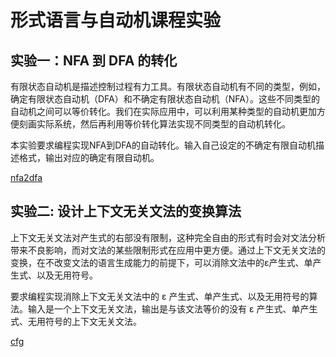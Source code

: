 # 形式语言与自动机课程实验

## 实验一：NFA 到 DFA 的转化

有限状态自动机是描述控制过程有力工具。有限状态自动机有不同的类型，例如，确定有限状态自动机（DFA）和不确定有限状态自动机（NFA）。这些不同类型的自动机之间可以等价转化。我们在实际应用中，可以利用某种类型的自动机更加方便刻画实际系统，然后再利用等价转化算法实现不同类型的自动机转化。 

本实验要求编程实现NFA到DFA的自动转化。输入自己设定的不确定有限自动机描述格式，输出对应的确定有限自动机。

[nfa2dfa](https://github.com/dsyislearning/formal-auto/tree/main/nfa2dfa)

## 实验二: 设计上下文无关文法的变换算法

上下文无关文法对产生式的右部没有限制，这种完全自由的形式有时会对文法分析带来不良影响，而对文法的某些限制形式在应用中更方便。通过上下文无关文法的变换，在不改变文法的语言生成能力的前提下，可以消除文法中的ε产生式、单产生式、以及无用符号。

要求编程实现消除上下文无关文法中的 ε 产生式、单产生式、以及无用符号的算法。输入是一个上下文无关文法，输出是与该文法等价的没有 ε 产生式、单产生式、无用符号的上下文无关文法。

[cfg](https://github.com/dsyislearning/formal-auto/tree/main/cfg)
